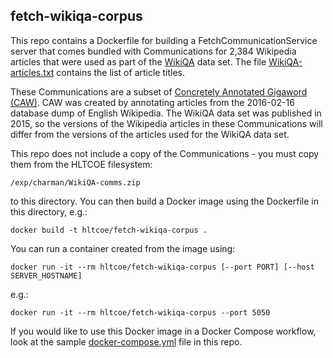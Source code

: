 fetch-wikiqa-corpus
-------------------

This repo contains a Dockerfile for building a
FetchCommunicationService server that comes bundled with
Communications for 2,384 Wikipedia articles that were used as part of
the [WikiQA](https://aclweb.org/anthology/D15-1237) data set.  The
file [WikiQA-articles.txt](WikiQA-articles.txt) contains the list of
article titles.

These Communications are a subset of [Concretely Annotated Gigaword
(CAW)](http://dx.doi.org/10.7281/T1/D06YVM).  CAW was created by
annotating articles from the 2016-02-16 database dump of English
Wikipedia.  The WikiQA data set was published in 2015, so the versions
of the Wikipedia articles in these Communications will differ from the
versions of the articles used for the WikiQA data set.

This repo does not include a copy of the Communications - you must
copy them from the HLTCOE filesystem:

    /exp/charman/WikiQA-comms.zip
  
to this directory.  You can then build a Docker image using the
Dockerfile in this directory, e.g.:

    docker build -t hltcoe/fetch-wikiqa-corpus .

You can run a container created from the image using:

    docker run -it --rm hltcoe/fetch-wikiqa-corpus [--port PORT] [--host SERVER_HOSTNAME]

e.g.:

    docker run -it --rm hltcoe/fetch-wikiqa-corpus --port 5050

If you would like to use this Docker image in a Docker Compose
workflow, look at the sample [docker-compose.yml](docker-compose.yml)
file in this repo.
